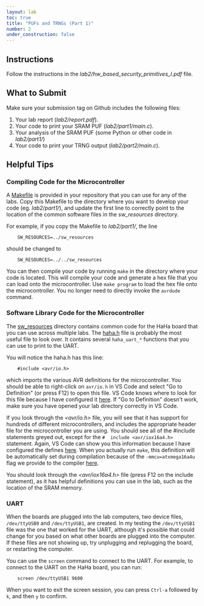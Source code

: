 ```yaml
---
layout: lab
toc: true
title: "PUFs and TRNGs (Part 1)"
number: 2
under_construction: false
---
```


## Instructions

Follow the instructions in the *lab2/hw_based_security_primitives_I.pdf* file.

## What to Submit

Make sure your submission tag on Github includes the following files:
1. Your lab report (*lab2/report.pdf*).
1. Your code to print your SRAM PUF (*lab2/part1/main.c*).
1. Your analysis of the SRAM PUF (some Python or other code in *lab2/part1/*)
1. Your code to print your TRNG output (*lab2/part2/main.c*).

## Helpful Tips

### Compiling Code for the Microcontroller

A [Makefile](https://github.com/byu-cpe/ecen522r_security_student/blob/main/sw_resources/Makefile) is provided in your repository that you can use for any of the labs.  Copy this Makefile to the directory where you want to develop your code (eg. *lab2/part1/*), and update the first line to correctly point to the location of the common software files in the *sw_resources* directory.  

For example, if you copy the Makefile to *lab2/part1/*, the line

        SW_RESOURCES=../sw_resources

should be changed to

        SW_RESOURCES=../../sw_resources

You can then compile your code by running `make` in the directory where your code is located.  This will compile your code and generate a hex file that you can load onto the microcontroller.  Use `make program` to load the hex file onto the microcontroller.  You no longer need to directly invoke the `avrdude` command.

### Software Library Code for the Microcontroller

The [sw_resources](https://github.com/byu-cpe/ecen522r_security_student/tree/main/sw_resources) directory contains common code for the HaHa board that you can use across multiple labs.  The [haha.h](https://github.com/byu-cpe/ecen522r_security_student/blob/main/sw_resources/haha.h) file is probably the most useful file to look over.  It contains several `haha_uart_*` functions that you can use to print to the UART.

You will notice the haha.h has this line:

        #include <avr/io.h>

which imports the various AVR definitions for the microcontroller.  You should be able to right-click on `avr/io.h` in VS Code and select "Go to Definition" (or press F12) to open this file.  VS Code knows where to look for this file because I have configured it [here](https://github.com/byu-cpe/ecen522r_security_student/blob/main/.vscode/c_cpp_properties.json#L7).  If "Go to Definition" doesn't work, make sure you have opened your lab directory correctly in VS Code.

If you look through the *<avr/io.h>* file, you will see that it has support for hundreds of different microcontrollers, and includes the appropriate header file for the microcontroller you are using.  You should see all of the #include statements greyed out, except for the `#  include <avr/iox16a4.h>` statement.  Again, VS Code can show you this information because I have configured the defines [here](https://github.com/byu-cpe/ecen522r_security_student/blob/main/.vscode/c_cpp_properties.json#L9).  When you actually run `make`, this definition will be automatically set during compilation because of the `-mmcu=atxmega16a4u` flag we provide to the compiler [here](https://github.com/byu-cpe/ecen522r_security_student/blob/main/sw_resources/Makefile#L4-L5).

You should look through the *<avr/iox16a4.h>* file (press F12 on the include statement), as it has helpful definitions you can use in the lab, such as the location of the SRAM memory.

### UART
When the boards are plugged into the lab computers, two device files, `/dev/ttyUSB0` and `/dev/ttyUSB1`, are created.  In my testing the `/dev/ttyUSB1` file was the one that worked for the UART, although it's possible that could change for you based on what other boards are plugged into the computer.  If these files are not showing up, try unplugging and replugging the board, or restarting the computer.

You can use the `screen` command to connect to the UART.  For example, to connect to the UART on the HaHa board, you can run:

        screen /dev/ttyUSB1 9600

When you want to exit the screen session, you can press `Ctrl-a` followed by `k`, and then `y` to confirm.